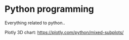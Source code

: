 # Python programming
 
Everything related to python.. 


Plotly 3D chart: https://plotly.com/python/mixed-subplots/




